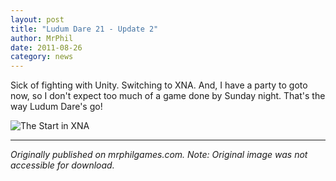 ```yaml
---
layout: post
title: "Ludum Dare 21 - Update 2"
author: MrPhil
date: 2011-08-26
category: news
---
```


Sick of fighting with Unity. Switching to XNA. And, I have a party to goto now, so I don't expect too much of a game done by Sunday night. That's the way Ludum Dare's go!

![The Start in XNA](https://static.manakeep.com/wp/mrphil/untitled.png "The Start in XNA")

---
*Originally published on mrphilgames.com. Note: Original image was not accessible for download.*